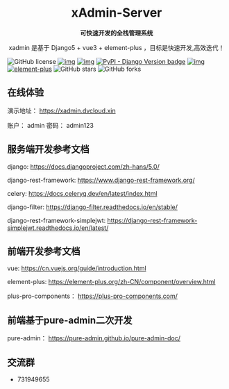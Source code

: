 <div style="text-align: center;">
<h1>xAdmin-Server</h1>

**可快速开发的全栈管理系统**

xadmin 是基于 Django5 + vue3 + element-plus ，目标是快速开发,高效迭代！
</div>

![GitHub license](https://img.shields.io/github/license/nineaiyu/xadmin-server?style=flat)
[![img](https://img.shields.io/badge/python->=3.12.x-green.svg)](https://python.org/)
[![img](https://img.shields.io/badge/node->=v20.10.x-brightgreen)](https://nodejs.org/zh-cn/)
[![PyPI - Django Version badge](https://img.shields.io/badge/django:versions-5.0-blue)](https://docs.djangoproject.com/zh-hans/5.0/)
[![img](https://img.shields.io/badge/vue3-brightgreen)](https://nodejs.org/zh-cn/)
[![element-plus](https://img.shields.io/badge/element%20plus-409eff.svg)](https://element-plus.org/)
![GitHub stars](https://img.shields.io/github/stars/nineaiyu/xadmin-server?color=fa6470&style=flat)
![GitHub forks](https://img.shields.io/github/forks/nineaiyu/xadmin-server?style=flat)

## 在线体验

演示地址： https://xadmin.dvcloud.xin

账户： admin 密码： admin123

## 服务端开发参考文档

django: https://docs.djangoproject.com/zh-hans/5.0/

django-rest-framework: https://www.django-rest-framework.org/

celery: https://docs.celeryq.dev/en/latest/index.html

django-filter: https://django-filter.readthedocs.io/en/stable/

django-rest-framework-simplejwt: https://django-rest-framework-simplejwt.readthedocs.io/en/latest/

## 前端开发参考文档

vue: https://cn.vuejs.org/guide/introduction.html

element-plus: https://element-plus.org/zh-CN/component/overview.html

plus-pro-components： https://plus-pro-components.com/

## 前端基于pure-admin二次开发

pure-admin： https://pure-admin.github.io/pure-admin-doc/

## 交流群

- 731949655